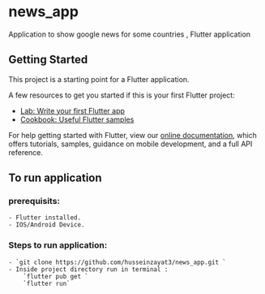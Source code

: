 # news_app

Application to show google news for some countries , Flutter application

## Getting Started

This project is a starting point for a Flutter application.

A few resources to get you started if this is your first Flutter project:

- [Lab: Write your first Flutter app](https://flutter.dev/docs/get-started/codelab)
- [Cookbook: Useful Flutter samples](https://flutter.dev/docs/cookbook)

For help getting started with Flutter, view our
[online documentation](https://flutter.dev/docs), which offers tutorials,
samples, guidance on mobile development, and a full API reference.

## To run application

### prerequisits:
    - Flutter installed.
    - IOS/Android Device.

### Steps to run application:
    - `git clone https://github.com/husseinzayat3/news_app.git `
    - Inside project directory run in terminal : 
        `flutter pub get `
        `flutter run` 
